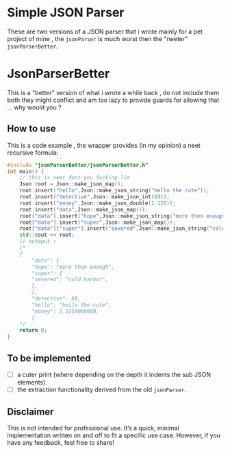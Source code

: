 # Simple JSON Parser

These are two versions of a JSON parser that i wrote mainly for a pet project of mine , the ```jsonParser``` is much worst then the "neeter" ```jsonParserBetter```.

# JsonParserBetter
This is a "better" version of what i wrote a while back , do not include them both they might conflict and am too lazy to provide guards for allowing that ... why would you ?

## How to use
This is a code example , the wrapper provides (in my opinion) a neet recursive formula:
```cpp
#include "jsonParserBetter/jsonParserBetter.h"
int main() {
    // this is neet dont you fucking lie
    Json root = Json::make_json_map();
    root.insert("hello",Json::make_json_string("hello the cute"));
    root.insert("detective",Json::make_json_int(69));
    root.insert("money",Json::make_json_double(1.125));
    root.insert("data",Json::make_json_map());
    root["data"].insert("hope",Json::make_json_string("more then enough"));
    root["data"].insert("super",Json::make_json_map());
    root["data"]["super"].insert("severed",Json::make_json_string("cold harbor"));
    std::cout << root;
    // outoput : 
    /*
    {
		"data": {
		"hope": "more then enough",
		"super": {
		"severed": "cold harbor",
		},
		},
		"detective": 69,
		"hello": "hello the cute",
		"money": 1.1250000000,
		}
    */
    return 0;
}
```
## To be implemented

- [ ] a cuter print (where depending on the depth it indents the sub JSON elements).
- [ ] the extraction functionality derived from the old ```jsonParser```.

## Disclaimer
This is not intended for professional use. It’s a quick, minimal implementation written on and off to fit a specific use case. However, if you have any feedback, feel free to share!
